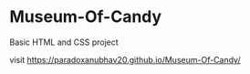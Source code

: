 # Museum-Of-Candy
Basic HTML and CSS project

visit
https://paradoxanubhav20.github.io/Museum-Of-Candy/
